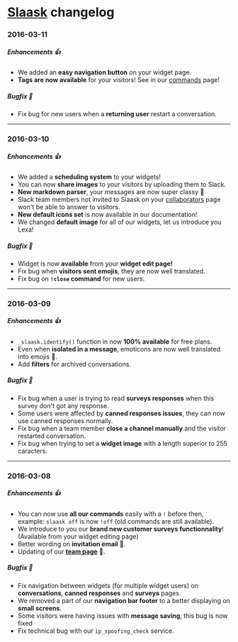 # [Slaask](https://slaask.com) changelog

### 2016-03-11

##### Enhancements :+1:

* We added an **easy navigation button** on your widget page.
* **Tags are now available** for your visitors! See in our [commands](https://slaask.com/commands) page!

##### Bugfix :muscle:

* Fix bug for new users when a **returning user** restart a conversation.

---------------------------------------------

### 2016-03-10

##### Enhancements :+1:

* We added a **scheduling system** to your widgets!
* You can now **share images** to your visitors by uploading them to Slack.
* **New markdown parser**, your messages are now super classy :princess:
* Slack team members not invited to Slaask on your [collaborators](https://slaask.com/collaborators) page won't be able to answer to visitors.
* **New default icons set** is now available in our documentation!
* We changed **default image** for all of our widgets, let us introduce you Lexa!

##### Bugfix :muscle:

* Widget is now **available** from your **widget edit page!**
* Fix bug when **visitors sent emojis**, they are now well translated.
* Fix bug on **`!close` command** for new users.

---------------------------------------------

### 2016-03-09

##### Enhancements :+1:

* `_slaask.identify()` function in now **100% available** for free plans.
* Even when **isolated in a message**, emoticons are now well translated into emojis :tada:.
* Add **filters** for archived conversations.

##### Bugfix :muscle:

* Fix bug when a user is trying to read  **surveys responses** when this survey don't got any response.
* Some users were affected by **canned responses issues**, they can now use canned responses normally.
* Fix bug when a team member **close a channel manually** and the visitor restarted conversation.
* Fix bug when trying to set a **widget image** with a length superior to 255 caracters.

---------------------------------------------

### 2016-03-08

##### Enhancements :+1:

* You can now use **all our commands** easily with a `!` before then, example: `slaask off` is now `!off` (old commands are still available).
* We introduce to you our **brand new customer surveys functionnality**! (Available from your widget editing page)
* Better wording on **invitation email** :wave:.
* Updating of our **[team page](https://slaask.com/team)** :information_desk_person:.

##### Bugfix :muscle:

* Fix navigation between widgets (for multiple widget users) on **conversations**, **canned responses** and **surveys** pages.
* We removed a part of our **navigation bar footer** to a better displaying on **small screens**.
* Some visitors were having issues with **message saving**, this bug is now fixed
* Fix technical bug with our `ip_spoofing_check` service.

